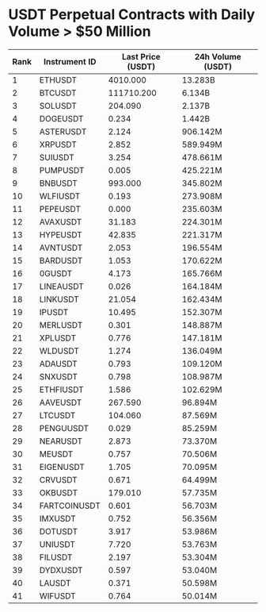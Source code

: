 # USDT Perpetual Contracts with Daily Volume > $50 Million

| Rank | Instrument ID | Last Price (USDT) | 24h Volume (USDT) |
|------|---------------|-------------------|-------------------|
| 1 | ETHUSDT | 4010.000 | 13.283B |
| 2 | BTCUSDT | 111710.200 | 6.134B |
| 3 | SOLUSDT | 204.090 | 2.137B |
| 4 | DOGEUSDT | 0.234 | 1.442B |
| 5 | ASTERUSDT | 2.124 | 906.142M |
| 6 | XRPUSDT | 2.852 | 589.949M |
| 7 | SUIUSDT | 3.254 | 478.661M |
| 8 | PUMPUSDT | 0.005 | 425.221M |
| 9 | BNBUSDT | 993.000 | 345.802M |
| 10 | WLFIUSDT | 0.193 | 273.908M |
| 11 | PEPEUSDT | 0.000 | 235.603M |
| 12 | AVAXUSDT | 31.183 | 224.301M |
| 13 | HYPEUSDT | 42.835 | 221.317M |
| 14 | AVNTUSDT | 2.053 | 196.554M |
| 15 | BARDUSDT | 1.053 | 170.622M |
| 16 | 0GUSDT | 4.173 | 165.766M |
| 17 | LINEAUSDT | 0.026 | 164.184M |
| 18 | LINKUSDT | 21.054 | 162.434M |
| 19 | IPUSDT | 10.495 | 152.307M |
| 20 | MERLUSDT | 0.301 | 148.887M |
| 21 | XPLUSDT | 0.776 | 147.181M |
| 22 | WLDUSDT | 1.274 | 136.049M |
| 23 | ADAUSDT | 0.793 | 109.120M |
| 24 | SNXUSDT | 0.798 | 108.987M |
| 25 | ETHFIUSDT | 1.586 | 102.629M |
| 26 | AAVEUSDT | 267.590 | 96.894M |
| 27 | LTCUSDT | 104.060 | 87.569M |
| 28 | PENGUUSDT | 0.029 | 85.259M |
| 29 | NEARUSDT | 2.873 | 73.370M |
| 30 | MEUSDT | 0.757 | 70.506M |
| 31 | EIGENUSDT | 1.705 | 70.095M |
| 32 | CRVUSDT | 0.671 | 64.499M |
| 33 | OKBUSDT | 179.010 | 57.735M |
| 34 | FARTCOINUSDT | 0.601 | 56.703M |
| 35 | IMXUSDT | 0.752 | 56.356M |
| 36 | DOTUSDT | 3.917 | 53.986M |
| 37 | UNIUSDT | 7.720 | 53.763M |
| 38 | FILUSDT | 2.197 | 53.304M |
| 39 | DYDXUSDT | 0.597 | 53.040M |
| 40 | LAUSDT | 0.371 | 50.598M |
| 41 | WIFUSDT | 0.764 | 50.014M |
